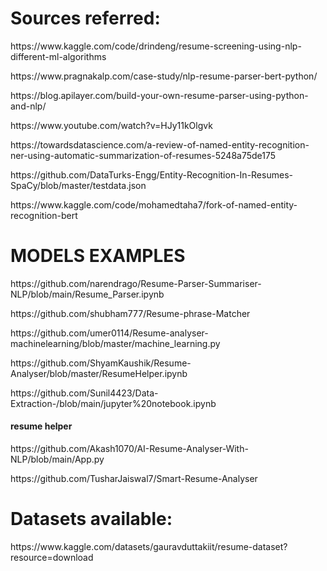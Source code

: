 # Sources referred:
<p>https://www.kaggle.com/code/drindeng/resume-screening-using-nlp-different-ml-algorithms</p>

<p>https://www.pragnakalp.com/case-study/nlp-resume-parser-bert-python/</p>

<P>https://blog.apilayer.com/build-your-own-resume-parser-using-python-and-nlp/</p>

<p>https://www.youtube.com/watch?v=HJy11kOlgvk</p>

<P>https://towardsdatascience.com/a-review-of-named-entity-recognition-ner-using-automatic-summarization-of-resumes-5248a75de175</p>

<p>https://github.com/DataTurks-Engg/Entity-Recognition-In-Resumes-SpaCy/blob/master/testdata.json</P>

<p>https://www.kaggle.com/code/mohamedtaha7/fork-of-named-entity-recognition-bert</p>


# MODELS EXAMPLES

<p> https://github.com/narendrago/Resume-Parser-Summariser-NLP/blob/main/Resume_Parser.ipynb</p>
<p> https://github.com/shubham777/Resume-phrase-Matcher </p>
<p> https://github.com/umer0114/Resume-analyser-machinelearning/blob/master/machine_learning.py </p>
<p> https://github.com/ShyamKaushik/Resume-Analyser/blob/master/ResumeHelper.ipynb </p>
<p> https://github.com/Sunil4423/Data-Extraction-/blob/main/jupyter%20notebook.ipynb </p>

#### resume helper
<p> https://github.com/Akash1070/AI-Resume-Analyser-With-NLP/blob/main/App.py </p>
<p> https://github.com/TusharJaiswal7/Smart-Resume-Analyser </p>


# Datasets available:

<p>https://www.kaggle.com/datasets/gauravduttakiit/resume-dataset?resource=download</p>



